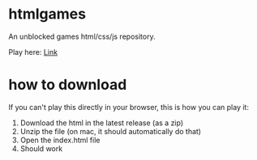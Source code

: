 # htmlgames
An unblocked games html/css/js repository.

Play here: [Link](https://www.joe-the-chicken.github.io/htmlgames)

# how to download
If you can't play this directly in your browser, this is how you can play it:
1. Download the html in the latest release (as a zip)
2. Unzip the file (on mac, it should automatically do that)
3. Open the index.html file
4. Should work
